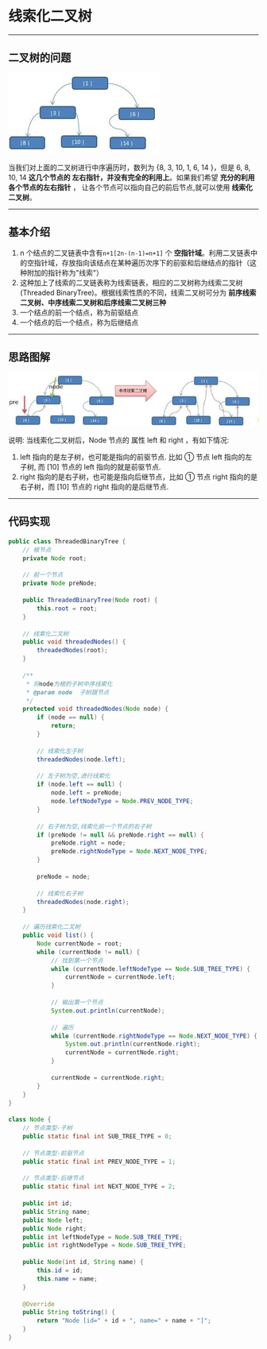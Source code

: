 # 线索化二叉树
---
## 二叉树的问题
![binary-tree-problem](./assets/binary-tree-problem.jpg)

当我们对上面的二叉树进行中序遍历时，数列为 {8, 3, 10, 1, 6, 14 }，但是 6, 8, 10, 14  **这几个节点的 左右指针，并没有完全的利用上**。如果我们希望 **充分的利用 各个节点的左右指针** ， 让各个节点可以指向自己的前后节点,就可以使用 **线索化二叉树**。

---
## 基本介绍
1. n 个结点的二叉链表中含有`n+1[2n-(n-1)=n+1]` 个 **空指针域**。利用二叉链表中的空指针域，存放指向该结点在某种遍历次序下的前驱和后继结点的指针（这种附加的指针称为"线索"）
2. 这种加上了线索的二叉链表称为线索链表，相应的二叉树称为线索二叉树(Threaded BinaryTree)。根据线索性质的不同，线索二叉树可分为 **前序线索二叉树、中序线索二叉树和后序线索二叉树三种**
3. 一个结点的前一个结点，称为前驱结点
4. 一个结点的后一个结点，称为后继结点

---
## 思路图解
![threaded-binary-tree](./assets/threaded-binary-tree.jpg)

说明: 当线索化二叉树后，Node 节点的 属性 left  和 right  ，有如下情况:
1. left 指向的是左子树，也可能是指向的前驱节点.  比如 ① 节点 left 指向的左子树,  而 [10] 节点的 left  指向的就是前驱节点.
2. right 指向的是右子树，也可能是指向后继节点，比如 ① 节点 right 指向的是右子树，而 [10] 节点的 right 指向的是后继节点.

---
## 代码实现
```java
public class ThreadedBinaryTree {
	// 根节点
	private Node root;

	// 前一个节点
	private Node preNode;

	public ThreadedBinaryTree(Node root) {
		this.root = root;
	}

	// 线索化二叉树
	public void threadedNodes() {
		threadedNodes(root);
	}

	/**
	 * 将node为根的子树中序线索化
	 * @param node	子树跟节点
	 */
	protected void threadedNodes(Node node) {
		if (node == null) {
			return;
		}

		// 线索化左子树
		threadedNodes(node.left);

		// 左子树为空,进行线索化
		if (node.left == null) {
			node.left = preNode;
			node.leftNodeType = Node.PREV_NODE_TYPE;
		}

		// 右子树为空,线索化前一个节点的右子树
		if (preNode != null && preNode.right == null) {
			preNode.right = node;
			preNode.rightNodeType = Node.NEXT_NODE_TYPE;
		}

		preNode = node;

		// 线索化右子树
		threadedNodes(node.right);
	}

	// 遍历线索化二叉树
	public void list() {
		Node currentNode = root;
		while (currentNode != null) {
			// 找到第一个节点
			while (currentNode.leftNodeType == Node.SUB_TREE_TYPE) {
				currentNode = currentNode.left;
			}

			// 输出第一个节点
			System.out.println(currentNode);

			// 遍历
			while (currentNode.rightNodeType == Node.NEXT_NODE_TYPE) {
				System.out.println(currentNode.right);
				currentNode = currentNode.right;
			}

			currentNode = currentNode.right;
		}
	}
}

class Node {
	// 节点类型-子树
	public static final int SUB_TREE_TYPE = 0;

	// 节点类型-前驱节点
	public static final int PREV_NODE_TYPE = 1;

	// 节点类型-后继节点
	public static final int NEXT_NODE_TYPE = 2;

	public int id;
	public String name;
	public Node left;
	public Node right;
	public int leftNodeType = Node.SUB_TREE_TYPE;
	public int rightNodeType = Node.SUB_TREE_TYPE;

	public Node(int id, String name) {
		this.id = id;
		this.name = name;
	}

	@Override
	public String toString() {
		return "Node [id=" + id + ", name=" + name + "]";
	}
}
```
